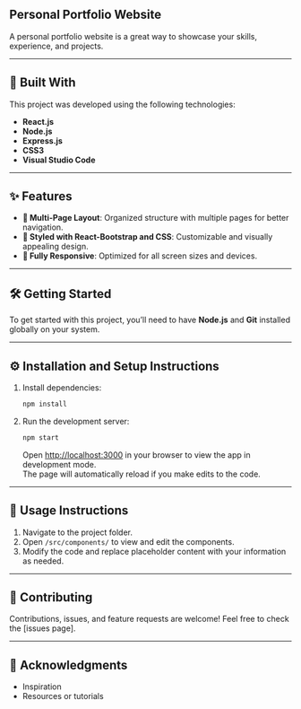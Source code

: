 ## Personal Portfolio Website

A personal portfolio website is a great way to showcase your skills, experience, and projects. 


---

## 🚀 Built With  

This project was developed using the following technologies:  

- **React.js**  
- **Node.js**  
- **Express.js**  
- **CSS3**  
- **Visual Studio Code**  

---

## ✨ Features  

- **📖 Multi-Page Layout**: Organized structure with multiple pages for better navigation.  
- **🎨 Styled with React-Bootstrap and CSS**: Customizable and visually appealing design.  
- **📱 Fully Responsive**: Optimized for all screen sizes and devices.  

---

## 🛠 Getting Started  

To get started with this project, you’ll need to have **Node.js** and **Git** installed globally on your system.

---

## ⚙️ Installation and Setup Instructions  

1. Install dependencies:  
   ```bash
   npm install
   ```  
2. Run the development server:  
   ```bash
   npm start
   ```  
   Open [http://localhost:3000](http://localhost:3000) in your browser to view the app in development mode.  
   The page will automatically reload if you make edits to the code.  

---

## 📖 Usage Instructions  

1. Navigate to the project folder.  
2. Open `/src/components/` to view and edit the components.  
3. Modify the code and replace placeholder content with your information as needed.  

---


## 🤝 Contributing  

Contributions, issues, and feature requests are welcome! Feel free to check the [issues page].  

---


## 👏 Acknowledgments  

- Inspiration  
- Resources or tutorials  

